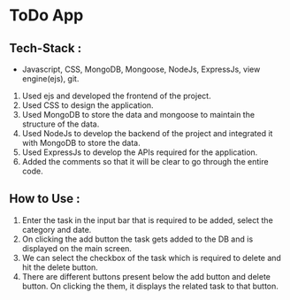 # ToDo App

## Tech-Stack  :

* Javascript, CSS, MongoDB, Mongoose, NodeJs, ExpressJs, view engine(ejs), git.

1. Used ejs and developed the frontend of the project.
2. Used CSS to design the application.
3. Used MongoDB to store the data and mongoose to maintain the structure of the data.
4. Used NodeJs to develop the backend of the project and integrated it with MongoDB to store the data.
5. Used ExpressJs to develop the APIs required for the application.
6. Added the comments so that it will be clear to go through the entire code.

## How to Use :

1. Enter the task in the input bar that is required to be added, select the category and date.
2. On clicking the add button the task gets added to the DB and is displayed on the main screen.
3. We can select the checkbox of the task which is required to delete and hit the delete button.
4. There are different buttons present below the add button and delete button. On clicking the them, it displays the related task to that button.
 